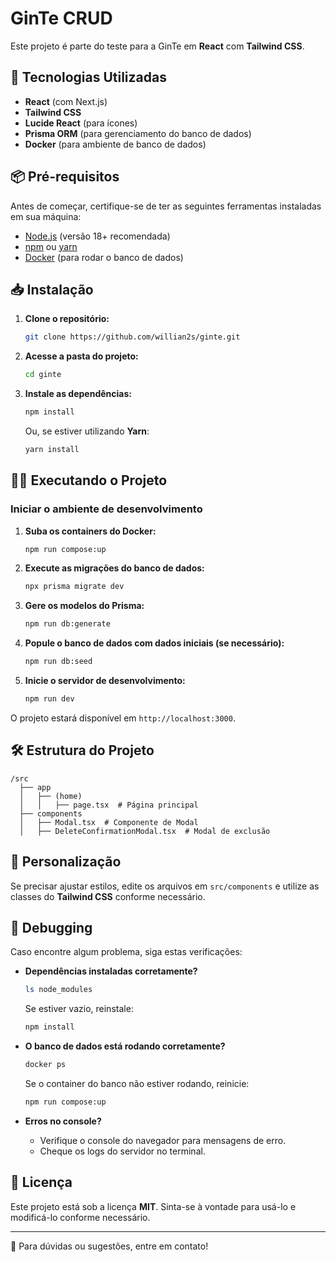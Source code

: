 # GinTe CRUD

Este projeto é parte do teste para a GinTe em **React** com **Tailwind CSS**.

## 🚀 Tecnologias Utilizadas

- **React** (com Next.js)
- **Tailwind CSS**
- **Lucide React** (para ícones)
- **Prisma ORM** (para gerenciamento do banco de dados)
- **Docker** (para ambiente de banco de dados)

## 📦 Pré-requisitos

Antes de começar, certifique-se de ter as seguintes ferramentas instaladas em sua máquina:

- [Node.js](https://nodejs.org/) (versão 18+ recomendada)
- [npm](https://www.npmjs.com/) ou [yarn](https://yarnpkg.com/)
- [Docker](https://www.docker.com/) (para rodar o banco de dados)

## 📥 Instalação

1. **Clone o repositório:**

   ```sh
   git clone https://github.com/willian2s/ginte.git
   ```

2. **Acesse a pasta do projeto:**

   ```sh
   cd ginte
   ```

3. **Instale as dependências:**

   ```sh
   npm install
   ```
   Ou, se estiver utilizando **Yarn**:
   ```sh
   yarn install
   ```

## 🏃‍♂️ Executando o Projeto

### Iniciar o ambiente de desenvolvimento

1. **Suba os containers do Docker:**
   ```sh
   npm run compose:up
   ```

2. **Execute as migrações do banco de dados:**
   ```sh
   npx prisma migrate dev
   ```

3. **Gere os modelos do Prisma:**
   ```sh
   npm run db:generate
   ```

4. **Popule o banco de dados com dados iniciais (se necessário):**
   ```sh
   npm run db:seed
   ```

5. **Inicie o servidor de desenvolvimento:**
   ```sh
   npm run dev
   ```

O projeto estará disponível em `http://localhost:3000`.

## 🛠 Estrutura do Projeto

```
/src
  ├── app
  │   ├── (home)
  │   │   ├── page.tsx  # Página principal
  ├── components
  │   ├── Modal.tsx  # Componente de Modal
  │   ├── DeleteConfirmationModal.tsx  # Modal de exclusão
```

## 🎨 Personalização

Se precisar ajustar estilos, edite os arquivos em `src/components` e utilize as classes do **Tailwind CSS** conforme necessário.

## 🐞 Debugging

Caso encontre algum problema, siga estas verificações:

- **Dependências instaladas corretamente?**
  ```sh
  ls node_modules
  ```
  Se estiver vazio, reinstale:
  ```sh
  npm install
  ```

- **O banco de dados está rodando corretamente?**
  ```sh
  docker ps
  ```
  Se o container do banco não estiver rodando, reinicie:
  ```sh
  npm run compose:up
  ```

- **Erros no console?**
  - Verifique o console do navegador para mensagens de erro.
  - Cheque os logs do servidor no terminal.

## 📄 Licença

Este projeto está sob a licença **MIT**. Sinta-se à vontade para usá-lo e modificá-lo conforme necessário.

---

📧 Para dúvidas ou sugestões, entre em contato!

